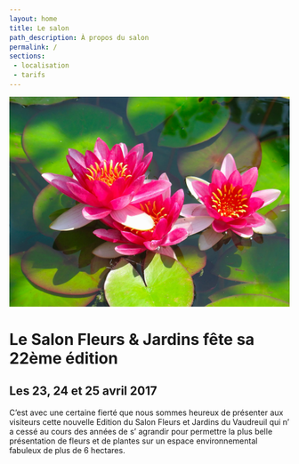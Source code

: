 ```yaml
---
layout: home
title: Le salon
path_description: À propos du salon
permalink: /
sections:
 - localisation
 - tarifs
---
```


![Visuel 2018 Salon Fleurs & Jardin](assets/images/visuel-2018.jpg)

<!-- figure -->

# Le Salon Fleurs & Jardins fête sa 22ème édition
## Les 23, 24 et 25 avril 2017

C’est avec une certaine fierté que nous sommes heureux de présenter aux visiteurs cette nouvelle Edition  du Salon Fleurs et Jardins du Vaudreuil qui n’ a cessé au cours des années de s’ agrandir  pour permettre la plus belle présentation de fleurs et de plantes sur un espace environnemental fabuleux de plus de 6 hectares.
